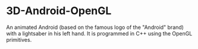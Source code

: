 # 3D-Android-OpenGL
An animated Android (based on the famous logo of the "Android" brand) with a lightsaber in his left hand. It is programmed in C++ using the OpenGL primitives.
